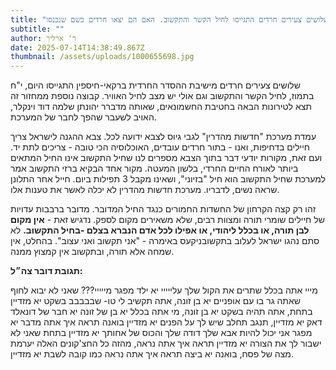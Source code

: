 ```yaml
---
title: "שלושים צעירים חרדים התגייסו לחיל הקשר והתקשוב. האם הם יצאו חרדים כשם שנכנסו? "
subtitle: ""
author: ר' ארליך
date: 2025-07-14T14:38:49.867Z
thumbnail: /assets/uploads/1000655698.jpg
---
```

ש﻿לושים צעירים חרדים מישיבת ההסדר החרדית ברקאי-חיספין התגייסו היום, י"ח בתמוז, לחיל הקשר והתקשוב וגם אולי יש מצב לחיל האוויר. קבוצה נוספת ממחזור זה תצא לטירונות הבאה בחטיבת החשמונאים, שאותה מדברר יהונתן שלמה דוד וינקלר, האויב לשעבר שהפך לחבר של המערכת. 

ע﻿מדת מערכת "חדשות מהדרין" לגבי גיוס לצבא ידועה לכל. צבא ההגנה לישראל צריך חיילים בדחיפות, ואנו - בתור חרדים עובדים, האוכלוסיה הכי טובה - צריכים לתת יד. ועם זאת, מקורות יודעי דבר בתוך הצבא מספרים לנו שחיל התקשוב אינו החיל המתאים ביותר לאורח החיים החרדי, בלשון המעטה. מקור אחד הבקיא ברזי התקשוב אמר למערכת שחיל התקשוב הוא חיל "בזיוני", ושאינו מקבל 3 תפילות ביום. חייל אחר התלונן שראה נשים, לדבריו. מערכת חדשות מהדרין לא יכלה לאשר את טענות אלו.

ז﻿הו רק קצה הקרחון של החשדות החמורים כנגד החיל המדובר. מדובר ברבבות עדויות של חיילים שומרי תורה ומצוות רבים, שלא משאירים מקום לספק. נדגיש זאת - **אין מקום לבן תורה, או בכלל ליהודי, או אפילו לכל אדם הנברא בצלם -בחיל התקשוב.** לא סתם נהגו ישראל לעלוב בתקשובניקעס באימרה - "אני תקשוב ואני עצוב". בהחלט, אין שמחה אלא תורה, ובתקשוב אין קמצוץ ממנה.



**תגובת דובר צה״ל:**

מייי אתה בכלל שתרים את הקול שלך עלייייי יא ילד מפגר מייייי??? שאני לא יבוא לחוף שאתה גר בו עם אופניים יא בן זונה, אתה תקשיב לי טו- שבבבבב בשקט יא מזדיין בתחת, אתה תהיה בשקט יא בן זונה, מי אתה בכלל יא בן של זונה יא חבר של דונאלד דאק יא מזדיין, תנגב תחלב שיש לך על הפנים יא מזדיין בואנה תראה איך אתה מדבר יא מפגר אני יכול להיות אבא שלך דודה שלך והכוס של אחותך יא מזדיין בתחת שאני לא ישבור לך את הצורה יא מזדיין תראה איך אתה נראה, מהזה כל החצ'קונים האלה יערמת מצה של פסח, בואנה יא ביצה תראה איך אתה נראה כמו קובה לשבת יא מזדיין.